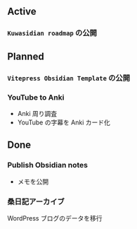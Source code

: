 ## Active
### `Kuwasidian roadmap` の公開

## Planned
### `Vitepress Obsidian Template` の公開
### YouTube to Anki
- Anki 周り調査
- YouTube の字幕を Anki カード化

## Done
### Publish Obsidian notes
- メモを公開
### 桑日記アーカイブ
WordPress ブログのデータを移行